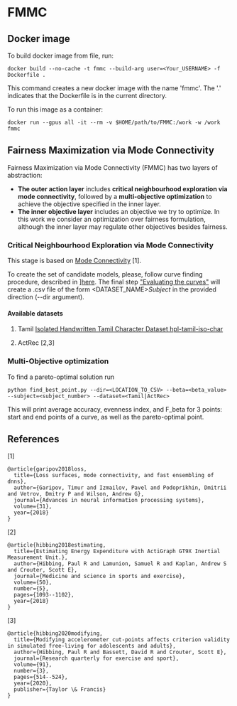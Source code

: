 # FMMC

## Docker image

To build docker image from file, run:

```
docker build --no-cache -t fmmc --build-arg user=<Your_USERNAME> -f Dockerfile .
```

This command creates a new docker image with the name 'fmmc'. The '.' indicates that the Dockerfile is in the current directory.

To run this image as a container:
```
docker run --gpus all -it --rm -v $HOME/path/to/FMMC:/work -w /work fmmc
```

## Fairness Maximization via Mode Connectivity

Fairness Maximization via Mode Connectivity (FMMC) has two layers of abstraction: 

- **The outer action layer** includes **critical neighbourhood exploration via mode connectivity**, followed by a **multi-objective optimization** to achieve the objective specified in the inner layer. 
- **The inner objective layer** includes an objective we try to optimize. In this work we consider an optimization over fairness formulation, although the inner layer may regulate other objectives besides fairness. 

### Critical Neighbourhood Exploration via Mode Connectivity

This stage is based on [Mode Connectivity](https://github.com/timgaripov/dnn-mode-connectivity) [1].

To create the set of candidate models, please, follow curve finding procedure, described in ][here](https://github.com/timgaripov/dnn-mode-connectivity#curve-finding). The final step ["Evaluating the curves"]("https://github.com/timgaripov/dnn-mode-connectivity#evaluating-the-curves") will create a .csv file of the form <DATASET_NAME>_Subject_<NUMBER> in the provided direction (--dir argument).

#### Available datasets

1. Tamil [Isolated Handwritten Tamil Character Dataset hpl-tamil-iso-char](http://shiftleft.com/mirrors/www.hpl.hp.com/india/research/penhw-resources/tamil-iso-char.html)

2. ActRec [2,3]

### Multi-Objective optimization

To find a pareto-optimal solution run
```
python find_best_point.py --dir=<LOCATION_TO_CSV> --beta=<beta_value> --subject=<subject_number> --dataset=<Tamil|ActRec> 

```

This will print average accuracy, evenness index, and F_beta for 3 points: start and end points of a curve, as well as the pareto-optimal point.



## References
[1]
```
@article{garipov2018loss,
  title={Loss surfaces, mode connectivity, and fast ensembling of dnns},
  author={Garipov, Timur and Izmailov, Pavel and Podoprikhin, Dmitrii and Vetrov, Dmitry P and Wilson, Andrew G},
  journal={Advances in neural information processing systems},
  volume={31},
  year={2018}
}

```
[2]
```
@article{hibbing2018estimating,
  title={Estimating Energy Expenditure with ActiGraph GT9X Inertial Measurement Unit.},
  author={Hibbing, Paul R and Lamunion, Samuel R and Kaplan, Andrew S and Crouter, Scott E},
  journal={Medicine and science in sports and exercise},
  volume={50},
  number={5},
  pages={1093--1102},
  year={2018}
}
```
[3]
```
@article{hibbing2020modifying,
  title={Modifying accelerometer cut-points affects criterion validity in simulated free-living for adolescents and adults},
  author={Hibbing, Paul R and Bassett, David R and Crouter, Scott E},
  journal={Research quarterly for exercise and sport},
  volume={91},
  number={3},
  pages={514--524},
  year={2020},
  publisher={Taylor \& Francis}
}
```

